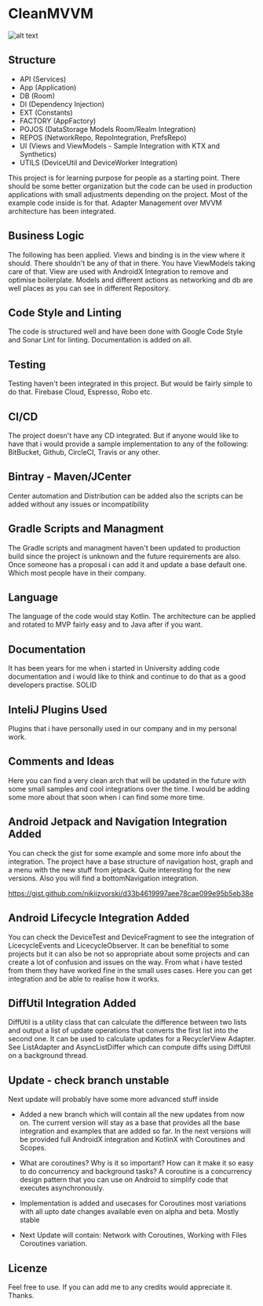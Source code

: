 # CleanMVVM

![alt text](https://i.imgur.com/NA77aOD.png)

Structure
---------------

- API (Services)
- App (Application)
- DB (Room)
- DI (Dependency Injection)
- EXT (Constants)
- FACTORY (AppFactory)
- POJOS (DataStorage Models Room/Realm Integration)
- REPOS (NetworkRepo, RepoIntegration, PrefsRepo)
- UI (Views and ViewModels - Sample Integration with KTX and Synthetics) 
- UTILS (DeviceUtil and DeviceWorker Integration)

This project is for learning purpose for people as a starting point. There should be some better organization but the code can be used in production applications with small adjustments depending on the project.  Most of the example code inside is for that. Adapter Management over MVVM architecture has been integrated.

Business Logic
---------------
The following has been applied. Views and binding is in the view where it should. There shouldn't be any of that in there. You have ViewModels taking care of that. View are used with AndroidX Integration to remove and optimise boilerplate. Models and different actions as networking and db are well places as you can see in different Repository.

Code Style and Linting
---------------
The code is structured well and have been done with Google Code Style and Sonar Lint for linting. Documentation is added on all. 

Testing
---------------
Testing haven't been integrated in this project. But would be fairly simple to do that. Firebase Cloud, Espresso, Robo etc.

CI/CD
---------------
The project doesn't have any CD integrated. But if anyone would like to have that i would provide a sample implementation to any of the following: BitBucket, Github, CircleCI, Travis or any other.

Bintray - Maven/JCenter
---------------
Center automation and Distribution can be added also the scripts can be added without any issues or incompatibility 

Gradle Scripts and Managment
---------------
The Gradle scripts and managment haven't been updated to production build since the project is unknown and the future requirements are also. Once someone has a proposal i can add it and update a base default one. Which most people have in their company.

Language
---------------
The language of the code would stay Kotlin. The architecture can be applied and rotated to MVP fairly easy and to Java after if you want. 

Documentation
---------------
It has been years for me when i started in University adding code documentation and i would like to think and continue to do that as a good developers practise. SOLID

InteliJ Plugins Used
---------------
Plugins that i have personally used in our company and in my personal work. 

Comments and Ideas
---------------
Here you can find a very clean arch that will be updated in the future with some small samples and cool integrations over the time. I would be adding some more about that soon when i can find some more time. 

Android Jetpack and Navigation Integration Added
---------------
You can check the gist for some example and some more info about the integration. The project have a base structure of navigation host, graph and a menu with the new stuff from jetpack. Quite interesting for the new versions. Also you will find a bottomNavigation integration.

https://gist.github.com/nikiizvorski/d33b4619997aee78cae099e95b5eb38e

Android Lifecycle Integration Added
---------------
You can check the DeviceTest and DeviceFragment to see the integration of LicecycleEvents and LicecycleObserver. It can be benefitial to some projects but it can also be not so appropriate about some projects and can create a lot of confusion and issues on the way. From what i have tested from them they have worked fine in the small uses cases. Here you can get integration and be able to realise how it works.

DiffUtil Integration Added
---------------
DiffUtil is a utility class that can calculate the difference between two lists and output a list of update operations that converts the first list into the second one. It can be used to calculate updates for a RecyclerView Adapter. See ListAdapter and AsyncListDiffer which can compute diffs using DiffUtil on a background thread.

Update - check branch unstable
---------------
Next update will probably have some more advanced stuff inside

- Added a new branch which will contain all the new updates from now on. The current version will stay as a base that provides all the base integration and examples
that are added so far. In the next versions will be provided full AndroidX integration and KotlinX with Coroutines and Scopes.

- What are coroutines? Why is it so important? How can it make it so easy to do concurrency and background tasks? A coroutine is a concurrency design pattern that you can use on Android to simplify code that executes asynchronously. 

- Implementation is added and usecases for Coroutines most variations with all upto date changes available even on alpha and beta. Mostly stable

- Next Update will contain: Network with Coroutines, Working with Files Coroutines variation. 

Licenze
---------------

Feel free to use. If you can add me to any credits would appreciate it. Thanks.

